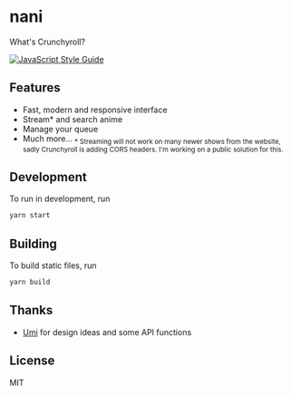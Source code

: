 # nani
What's Crunchyroll?

[![JavaScript Style Guide](https://img.shields.io/badge/code_style-standard-brightgreen.svg)](https://standardjs.com)

## Features
- Fast, modern and responsive interface
- Stream\* and search anime
- Manage your queue
- Much more...
<sub>* Streaming will not work on many newer shows from the website, sadly Crunchyroll is adding CORS headers. I'm working on a public solution for this.</sub>

## Development
To run in development, run
```sh
yarn start
```

## Building
To build static files, run
```sh
yarn build
```

## Thanks
* [Umi](https://github.com/remixz/umi/) for design ideas and some API functions

## License
MIT